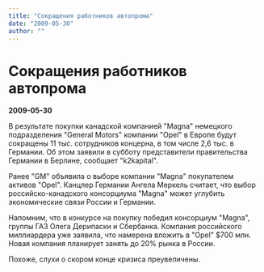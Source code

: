 ```yaml
---
title: "Сокращения работников автопрома"
date: "2009-05-30"
author: ""
---
```


# Сокращения работников автопрома

**2009-05-30** 

В результате покупки канадской компанией "Magna" немецкого подразделения "General Motors" компании "Opel" в Европе будут сокращены 11 тыс. сотрудников концерна, в том числе 2,6 тыс. в Германии. Об этом заявили в субботу представители правительства Германии в Берлине, сообщает "k2kapital".

Ранее "GM" объявила о выборе компании "Magna" покупателем активов "Opel". Канцлер Германии Ангела Меркель считает, что выбор российско-канадского консорциума "Magna" может углубить экономические связи России и Германии.

Напомним, что в конкурсе на покупку победил консорциум "Magna", группы ГАЗ Олега Дерипаски и Сбербанка. Компания российского миллиардера уже заявила, что намерена вложить в "Opel" $700 млн. Новая компания планирует занять до 20% рынка в России.

Похоже, слухи о скором конце кризиса преувеличены.